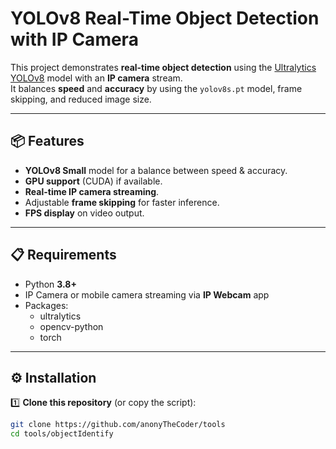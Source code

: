 # YOLOv8 Real-Time Object Detection with IP Camera

This project demonstrates **real-time object detection** using the [Ultralytics YOLOv8](https://github.com/ultralytics/ultralytics) model with an **IP camera** stream.  
It balances **speed** and **accuracy** by using the `yolov8s.pt` model, frame skipping, and reduced image size.

---

## 📦 Features
- **YOLOv8 Small** model for a balance between speed & accuracy.
- **GPU support** (CUDA) if available.
- **Real-time IP camera streaming**.
- Adjustable **frame skipping** for faster inference.
- **FPS display** on video output.

---

## 📋 Requirements

- Python **3.8+**
- IP Camera or mobile camera streaming via **IP Webcam** app
- Packages:
  - ultralytics
  - opencv-python
  - torch
 
---

## ⚙️ Installation

1️⃣ **Clone this repository** (or copy the script):

```bash
git clone https://github.com/anonyTheCoder/tools
cd tools/objectIdentify
